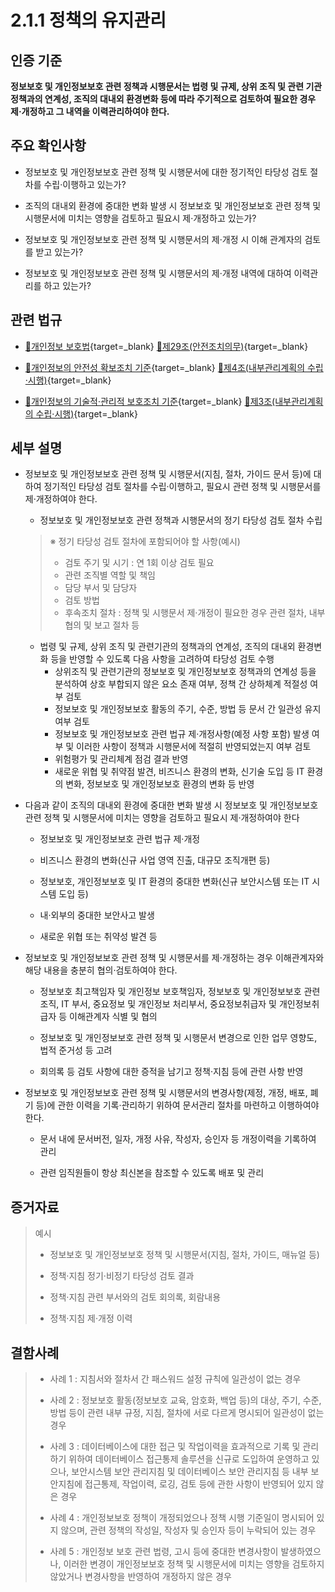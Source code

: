 # 2.1.1 정책의 유지관리

## 인증 기준

**정보보호 및 개인정보보호 관련 정책과 시행문서는 법령 및 규제, 상위 조직 및 관련 기관 정책과의 연계성, 조직의 대내외 환경변화 등에 따라 주기적으로 검토하여 필요한 경우 제·개정하고 그 내역을 이력관리하여야 한다.**

## 주요 확인사항

- 정보보호 및 개인정보보호 관련 정책 및 시행문서에 대한 정기적인 타당성 검토 절차를 수립·이행하고 있는가?

- 조직의 대내외 환경에 중대한 변화 발생 시 정보보호 및 개인정보보호 관련 정책 및 시행문서에 미치는 영향을 검토하고 필요시 제·개정하고 있는가?

- 정보보호 및 개인정보보호 관련 정책 및 시행문서의 제·개정 시 이해 관계자의 검토를 받고 있는가?

- 정보보호 및 개인정보보호 관련 정책 및 시행문서의 제·개정 내역에 대하여 이력관리를 하고 있는가?

## 관련 법규

- [🔗개인정보 보호법][개인정보 보호법 제29조]{target=_blank} [🔗제29조(안전조치의무)][개인정보 보호법 제29조 부분]{target=_blank}

- [🔗개인정보의 안전성 확보조치 기준][개인정보의 안전성 확보조치 기준 제4조]{target=_blank} [🔗제4조(내부관리계획의 수립·시행)][개인정보의 안전성 확보조치 기준 제4조]{target=_blank}

- [🔗개인정보의 기술적·관리적 보호조치 기준][개인정보의 기술적·관리적 보호조치 기준 제3조]{target=_blank} [🔗제3조(내부관리계획의 수립·시행)][개인정보의 기술적·관리적 보호조치 기준 제3조]{target=_blank}

## 세부 설명

- 정보보호 및 개인정보보호 관련 정책 및 시행문서(지침, 절차, 가이드 문서 등)에 대하여 정기적인 타당성 검토 절차를 수립·이행하고, 필요시 관련 정책 및 시행문서를 제·개정하여야 한다.

    - 정보보호 및 개인정보보호 관련 정책과 시행문서의 정기 타당성 검토 절차 수립
    >
    > ※ 정기 타당성 검토 절차에 포함되어야 할 사항(예시)
    >
    > - 검토 주기 및 시기 : 연 1회 이상 검토 필요
    > - 관련 조직별 역할 및 책임
    > - 담당 부서 및 담당자
    > - 검토 방법
    > - 후속조치 절차 : 정책 및 시행문서 제·개정이 필요한 경우 관련 절차, 내부 협의 및 보고 절차 등

    - 법령 및 규제, 상위 조직 및 관련기관의 정책과의 연계성, 조직의 대내외 환경변화 등을 반영할 수 있도록 다음 사항을 고려하여 타당성 검토 수행
        - 상위조직 및 관련기관의 정보보호 및 개인정보보호 정책과의 연계성 등을 분석하여 상호 부합되지 않은 요소 존재 여부, 정책 간 상하체계 적절성 여부 검토
        - 정보보호 및 개인정보보호 활동의 주기, 수준, 방법 등 문서 간 일관성 유지 여부 검토
        - 정보보호 및 개인정보보호 관련 법규 제·개정사항(예정 사항 포함) 발생 여부 및 이러한 사항이 정책과 시행문서에 적절히 반영되었는지 여부 검토
        - 위험평가 및 관리체계 점검 결과 반영
        - 새로운 위협 및 취약점 발견, 비즈니스 환경의 변화, 신기술 도입 등 IT 환경의 변화, 정보보호 및 개인정보보호 환경의 변화 등 반영

- 다음과 같이 조직의 대내외 환경에 중대한 변화 발생 시 정보보호 및 개인정보보호 관련 정책 및 시행문서에 미치는 영향을 검토하고 필요시 제·개정하여야 한다

    - 정보보호 및 개인정보보호 관련 법규 제·개정

    - 비즈니스 환경의 변화(신규 사업 영역 진출, 대규모 조직개편 등)

    - 정보보호, 개인정보보호 및 IT 환경의 중대한 변화(신규 보안시스템 또는 IT 시스템 도입 등)

    - 내·외부의 중대한 보안사고 발생

    - 새로운 위협 또는 취약성 발견 등

- 정보보호 및 개인정보보호 관련 정책 및 시행문서를 제·개정하는 경우 이해관계자와 해당 내용을 충분히 협의·검토하여야 한다.

    - 정보보호 최고책임자 및 개인정보 보호책임자, 정보보호 및 개인정보보호 관련 조직, IT 부서, 중요정보 및 개인정보 처리부서, 중요정보취급자 및 개인정보취급자 등 이해관계자 식별 및 협의

    - 정보보호 및 개인정보보호 관련 정책 및 시행문서 변경으로 인한 업무 영향도, 법적 준거성 등 고려

    - 회의록 등 검토 사항에 대한 증적을 남기고 정책·지침 등에 관련 사항 반영

- 정보보호 및 개인정보보호 관련 정책 및 시행문서의 변경사항(제정, 개정, 배포, 폐기 등)에 관한 이력을 기록·관리하기 위하여 문서관리 절차를 마련하고 이행하여야 한다.

    - 문서 내에 문서버전, 일자, 개정 사유, 작성자, 승인자 등 개정이력을 기록하여 관리

    - 관련 임직원들이 항상 최신본을 참조할 수 있도록 배포 및 관리

## 증거자료

> 예시
>
> - 정보보호 및 개인정보보호 정책 및 시행문서(지침, 절차, 가이드, 매뉴얼 등)
>
> - 정책·지침 정기·비정기 타당성 검토 결과
>
> - 정책·지침 관련 부서와의 검토 회의록, 회람내용
>
> - 정책·지침 제·개정 이력

## 결함사례

> - 사례 1 : 지침서와 절차서 간 패스워드 설정 규칙에 일관성이 없는 경우
>
> - 사례 2 : 정보보호 활동(정보보호 교육, 암호화, 백업 등)의 대상, 주기, 수준, 방법 등이 관련 내부 규정, 지침, 절차에 서로 다르게 명시되어 일관성이 없는 경우
>
> - 사례 3 : 데이터베이스에 대한 접근 및 작업이력을 효과적으로 기록 및 관리하기 위하여 데이터베이스 접근통제 솔루션을 신규로 도입하여 운영하고 있으나, 보안시스템 보안 관리지침 및 데이터베이스 보안 관리지침 등 내부 보안지침에 접근통제, 작업이력, 로깅, 검토 등에 관한 사항이 반영되어 있지 않은 경우
>
> - 사례 4 : 개인정보보호 정책이 개정되었으나 정책 시행 기준일이 명시되어 있지 않으며, 관련 정책의 작성일, 작성자 및 승인자 등이 누락되어 있는 경우
>
> - 사례 5 : 개인정보 보호 관련 법령, 고시 등에 중대한 변경사항이 발생하였으나, 이러한 변경이 개인정보보호 정책 및 시행문서에 미치는 영향을 검토하지 않았거나 변경사항을 반영하여 개정하지 않은 경우

[개인정보 보호법 제29조]: https://www.law.go.kr/법령/개인정보보호법/(20200805,16930,20200204)/제29조 "개인정보 보호법 제29조"
[개인정보 보호법 제29조 부분]: https://www.law.go.kr/법령/개인정보보호법/제29조 "개인정보 보호법 제29조 부분"

[개인정보의 안전성 확보조치 기준 제4조]: https://www.law.go.kr/행정규칙/(개인정보보호위원회)개인정보의안전성확보조치기준/(2021-2,20210915)/제4조 "개인정보의 안전성 확보조치 기준 제4조"

[개인정보의 기술적·관리적 보호조치 기준 제3조]: https://www.law.go.kr/행정규칙/(개인정보보호위원회)개인정보의기술적·관리적보호조치기준/(2021-3,20210915)/제3조 "개인정보의 기술적·관리적 보호조치 기준 제3조"

